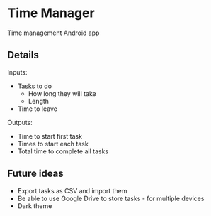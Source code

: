 # Time Manager
Time management Android app

## Details

Inputs:
- Tasks to do
    - How long they will take
    - Length
- Time to leave

Outputs:
- Time to start first task
- Times to start each task
- Total time to complete all tasks


## Future ideas
- Export tasks as CSV and import them
- Be able to use Google Drive to store tasks - for multiple devices 
- Dark theme